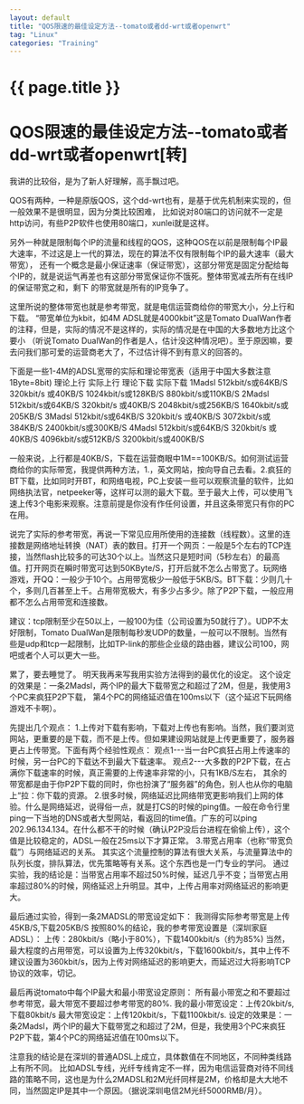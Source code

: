 ```yaml
---
layout: default
title: "QOS限速的最佳设定方法--tomato或者dd-wrt或者openwrt"
tag: "Linux"
categories: "Training"
---
```


# {{ page.title }}


# QOS限速的最佳设定方法--tomato或者dd-wrt或者openwrt[转]


我讲的比较俗，是为了新人好理解，高手飘过吧。

QOS有两种，一种是原版QOS，这个dd-wrt也有，是基于优先机制来实现的，但一般效果不是很明显，因为分类比较困难，
比如说对80端口的访问就不一定是http访问，有些P2P软件也使用80端口，xunlei就是这样。

另外一种就是限制每个IP的流量和线程的QOS，这种QOS在以前是限制每个IP最大速率，不过这是上一代的算法，现在的算法不仅有限制每个IP的最大速率（最大带宽），
还有一个概念是最小保证速率（保证带宽），这部分带宽是固定分配给每个IP的，就是说运气再差也有这部分带宽保证你不饿死。整体带宽减去所有在线IP的保证带宽之和，剩下
的带宽就是所有的IP竞争了。

这里所说的整体带宽也就是参考带宽，就是电信运营商给你的带宽大小，分上行和下载。
“带宽单位为kbit，如4M ADSL就是4000kbit”这是Tomato DualWan作者的注释，但是，实际的情况不是这样的，实际的情况是在中国的大多数地方比这个要小
（听说Tomato DualWan的作者是人，估计没这种情况吧）。至于原因嘛，要去问我们那可爱的运营商老大了，不过估计得不到有意义的回答的。

下面是一些1-4M的ADSL宽带的实际和理论带宽表（适用于中国大多数注意1Byte=8bit)
                     理论上行             实际上行                   理论下载                      实际下载
1Madsl          512kbit/s或64KB/S       320kbit/s 或40KB/S             1024kbit/s或128KB/S             880kbit/s或110KB/S
2Madsl          512kbit/s或64KB/S       320kbit/s 或40KB/S             2048kbit/s或256KB/S             1640kbit/s或205KB/S
3Madsl          512kbit/s或64KB/S       320kbit/s 或40KB/S             3072kbit/s或384KB/S             2400kbit/s或300KB/S
4Madsl          512kbit/s或64KB/S       320kbit/s 或40KB/S             4096kbit/s或512KB/S             3200kbit/s或400KB/S

一般来说，上行都是40KB/S，下载在运营商眼中1M==100KB/S。如何测试运营商给你的实际带宽，我提供两种方法，1.，英文网站，按向导自己去看。2.疯狂的BT下载，比如同时开BT，和网络电视，PC上安装一些可以观察流量的软件，比如网络执法官，netpeeker等，这样可以测的最大下载。至于最大上传，可以使用飞速上传3个电影来观察。注意前提是你没有作任何设置，并且这条带宽只有你的PC在用。

说完了实际的参考带宽，再说一下常见应用所使用的连接数（线程数）。这里的连接数是网络地址转换（NAT）表的数目。打开一个网页：一般是5个左右的TCP连接，当然flash比较多的可达30个以上。当然这只是短时间（5秒左右）的最高值。打开网页在瞬时带宽可达到50KByte/S，打开后就不怎么占带宽了。玩网络游戏，开QQ：一般少于10个。占用带宽极少一般低于5KB/S。BT下载：少则几十个，多则几百甚至上千。占用带宽极大，有多少占多少。除了P2P下载，一般应用都不怎么占用带宽和连接数。

建议：tcp限制至少在50以上，一般100为佳（公司设置为50就行了）。UDP不太好限制，Tomato DualWan是限制每秒发UDP的数量，一般可以不限制。当然有些是udp和tcp一起限制，比如TP-link的那些企业级的路由器，建议公司100，网吧或者个人可以更大一些。

累了，要去睡觉了。
明天我再来写我用实验方法得到的最优化的设定。
这个设定的效果是：一条2Madsl，两个IP的最大下载带宽之和超过了2M，但是，我使用3个PC来疯狂P2P下载，
第4个PC的网络延迟值在100ms以下（这个延迟下玩网络游戏不卡啊）。

先提出几个观点：
1.上传对下载有影响，下载对上传也有影响。当然，我们要浏览网站，更重要的是下载，而不是上传。但如果建设网站就是上传更重要了，服务器更占上传带宽。下面有两个经验性观点：
观点1---当一台PC疯狂占用上传速率的时候，另一台PC的下载达不到最大下载速率。
观点2---大多数的P2P下载，在占满你下载速率的时候，真正需要的上传速率非常的小，只有1KB/S左右，
其余的带宽都是由于你P2P下载的同时，你也扮演了“服务器”的角色，别人也从你的电脑上“拉：你下载的资源。
2.很多时候，网络延迟比网络带宽更影响我们上网的体验。什么是网络延迟，说得俗一点，就是打CS的时候的ping值。一般在命令行里ping一下当地的DNS或者大型网站，看返回的time值。广东的可以ping 202.96.134.134。在什么都不干的时候（确认P2P没后台进程在偷偷上传），这个值是比较稳定的，ADSL一般在25ms以下才算正常。
3.带宽占用率（也称“带宽负载”）与网络延迟的关系。
其实这个流量控制的算法有很大关系，与流量算法中的队列长度，排队算法，优先策略等有关系。这个东西也是一门专业的学问。
通过实验，我的结论是：当带宽占用率不超过50%时候，延迟几乎不变；当带宽占用率超过80%的时候，网络延迟上升明显。其中，上传占用率对网络延迟的影响更大。

最后通过实验，得到一条2MADSL的带宽设定如下：
我测得实际参考带宽是上传45KB/S,下载205KB/S
按照80%的结论，我的参考带宽设置是（深圳家庭ADSL）：
上传：280kbit/s（略小于80%），下载1400kbit/s（约为85%)
当然，最大程度的占用带宽，可以设置为上传320kbit/s，下载1600kbit/s，其中上传不建议设置为360kbit/s，因为上传对网络延迟的影响更大，而延迟过大将影响TCP协议的效率，切记。

最后再说tomato中每个IP最大和最小带宽设定原则：
所有最小带宽之和不要超过参考带宽，最大带宽不要超过参考带宽的80%.
我的最小带宽设定：上传20kbit/s,下载80kbit/s
最大带宽设定：上传120kbit/s，下载1100kbit/s.
设定的效果是：一条2Madsl，两个IP的最大下载带宽之和超过了2M，但是，我使用3个PC来疯狂P2P下载，第4个PC的网络延迟值在100ms以下。

注意我的结论是在深圳的普通ADSL上成立，具体数值在不同地区，不同种类线路上有所不同。
比如ADSL专线，光纤专线肯定不一样，因为电信运营商对待不同线路的策略不同，这也是为什么2MADSL和2M光纤同样是2M，价格却是大大地不同，当然固定IP是其中一个原因。（据说深圳电信2M光纤5000RMB/月）。
